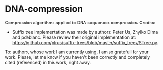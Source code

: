 # DNA-compression
Compression algorithms applied to DNA sequences compression.
Credits:
- Suffix tree implementation was made by authors: Peter Us, Zhylko Dima and pdeblanc.
  Please review their original implementation at: https://github.com/ptrus/suffix-trees/blob/master/suffix_trees/STree.py.
  
To: authors, whose work I am currently using, I am so gratefull for your work. Please, let me know if you haven't been correctly and completely cited (referenced) in this work, right away.
